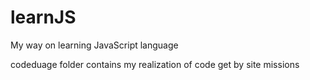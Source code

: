 # learnJS
My way on learning JavaScript language

codeduage folder contains my realization of code get by site missions


